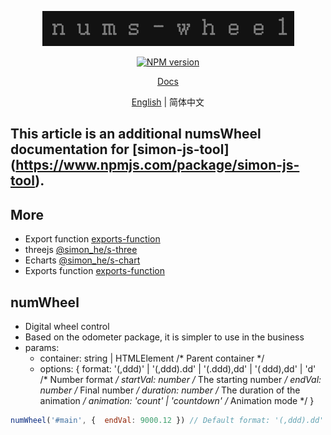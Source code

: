 <p align="center">
<img  src="./assets/icon.jpg" alt="numsWheel">
</p>
<p align="center"><a href="https://www.npmjs.com/package/@simon_he/nums-wheel"><img src="https://img.shields.io/npm/v/@simon_he/nums-wheel?color=3fb883&amp;label=" alt="NPM version"></a></p>
<p align="center"><a href="https://www.hejian.club/posts/nums-wheel-zh">Docs</a></p>
<p align="center"> <a href="./README_en.md">English</a> | 简体中文</p>

## This article is an additional numsWheel documentation for [simon-js-tool] (https://www.npmjs.com/package/simon-js-tool).

## More
- Export function [exports-function](https://github.com/SimonHe1995/exportsFunction)
- threejs [@simon_he/s-three](https://github.com/SimonHe1995/sThree)
- Echarts [@simon_he/s-chart](https://github.com/SimonHe1995/sCharts)
- Exports function [exports-function](https://github.com/SimonHe1995/exportsFunction)

## numWheel
- Digital wheel control
- Based on the odometer package, it is simpler to use in the business
- params:
  - container: string | HTMLElement /* Parent container */
  - options: {  format: '(,ddd)' | '(,ddd).dd' | '(.ddd),dd' | '( ddd),dd' | 'd' /* Number format */ startVal: number /* The starting number */ endVal: number /* Final number */  duration: number /* The duration of the animation */  animation: 'count' | 'countdown' /* Animation mode */ }
```javascript
numWheel('#main', {  endVal: 9000.12 }) // Default format: '(,ddd).dd' startVal: 0 duration: 500 animation: 'countdown', Can be customized format, startVal, duration, animation
```
